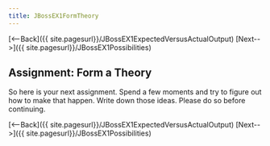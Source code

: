 ```yaml
---
title: JBossEX1FormTheory
---
```

[<--Back]({{ site.pagesurl}}/JBossEX1ExpectedVersusActualOutput) [Next-->]({{ site.pagesurl}}/JBossEX1Possibilities)

## Assignment: Form a Theory
So here is your next assignment. Spend a few moments and try to figure out how to make that happen. Write down those ideas. Please do so before continuing.

[<--Back]({{ site.pagesurl}}/JBossEX1ExpectedVersusActualOutput) [Next-->]({{ site.pagesurl}}/JBossEX1Possibilities)
